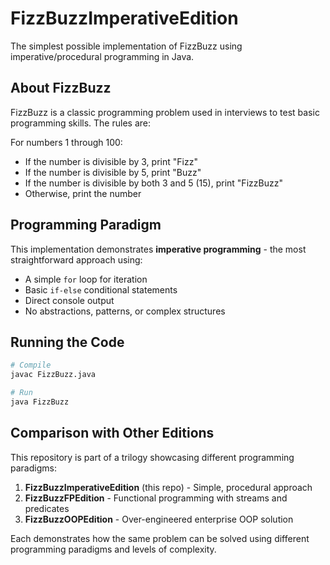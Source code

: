 # FizzBuzzImperativeEdition

The simplest possible implementation of FizzBuzz using imperative/procedural programming in Java.

## About FizzBuzz

FizzBuzz is a classic programming problem used in interviews to test basic programming skills. The rules are:

For numbers 1 through 100:
* If the number is divisible by 3, print "Fizz"
* If the number is divisible by 5, print "Buzz" 
* If the number is divisible by both 3 and 5 (15), print "FizzBuzz"
* Otherwise, print the number

## Programming Paradigm

This implementation demonstrates **imperative programming** - the most straightforward approach using:
- A simple `for` loop for iteration
- Basic `if-else` conditional statements
- Direct console output
- No abstractions, patterns, or complex structures

## Running the Code

```bash
# Compile
javac FizzBuzz.java

# Run
java FizzBuzz
```

## Comparison with Other Editions

This repository is part of a trilogy showcasing different programming paradigms:

1. **FizzBuzzImperativeEdition** (this repo) - Simple, procedural approach
2. **FizzBuzzFPEdition** - Functional programming with streams and predicates
3. **FizzBuzzOOPEdition** - Over-engineered enterprise OOP solution

Each demonstrates how the same problem can be solved using different programming paradigms and levels of complexity.